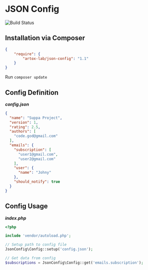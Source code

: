 # JSON Config

![Build Status](http://teamcity.rlx.by/app/rest/builds/buildType:(id:JsonConfig_Master)/statusIcon?guest=1)

## Installation via Composer

```json
{
    "require": {
        "artox-lab/json-config": "1.1"
    }
}
```

Run ```composer update```

## Config Definition

***config.json***

```json
{
  "name": "Suppa Project",
  "version": 1,
  "rating": 2.5,
  "authors": [
    "code.god@gmail.com"
  ],
  "emails": {
    "subscription": [
      "user1@gmail.com",
      "user2@gmail.com"
    ],
    "user": {
      "name": "Johny"
    },
    "should_notify": true
  }
}
```

## Config Usage

***index.php***
```php
<?php

include 'vendor/autoload.php';

// Setup path to config file
JsonConfig\Config::setup('config.json');

// Get data from config
$subscriptions = JsonConfig\Config::get('emails.subscription');

```